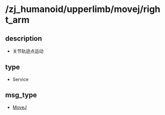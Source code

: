 # /zj_humanoid/upperlimb/movej/right_arm

## description
- 关节轨迹点运动

## type
- Service

## msg_type
- [MoveJ](../../../../zj_humanoid_types.md#MoveJ)

